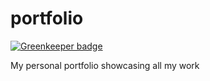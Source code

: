# portfolio

[![Greenkeeper badge](https://badges.greenkeeper.io/co16353sidak/portfolio.svg)](https://greenkeeper.io/)

My personal portfolio showcasing all my work
